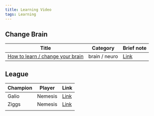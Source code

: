 ```yaml
---
title: Learning Video
tags: Learning
---
```

## Change Brain

| Title                                                                           | Category      | Brief note              |
| ------------------------------------------------------------------------------- | ------------- | ----------------------- |
| [How to learn / change your brain](https://www.youtube.com/watch?v=NrbSonQ2zvY) | brain / neuro | [Link](#Change%20Brain) |


## League

| Champion | Player  | Link                                                |
| -------- | ------- | --------------------------------------------------- |
| Galio    | Nemesis | [Link](https://www.youtube.com/watch?v=bIle_9kFusw) |
| Ziggs    | Nemesis | [Link](https://www.youtube.com/watch?v=dSWXS2r2Xyk) |
|          |         |                                                     |
